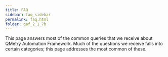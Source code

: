 ```yaml
---
title: FAQ
sidebar: faq_sidebar
permalink: faq.html
folder: qaf_2_1_7b
---
```


This page answers most of the common queries that we receive about QMetry Automation Framework. Much of the questions we receive falls into certain categories; this page addresses the most common of these.
